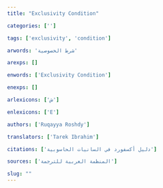 ```yaml
---
title: "Exclusivity Condition"

categories: ['']

tags: ['exclusivity', 'condition']

arwords: 'شرط الخصوصية'

arexps: []

enwords: ['Exclusivity Condition']

enexps: []

arlexicons: ['ش']

enlexicons: ['E']

authors: ['Ruqayya Roshdy']

translators: ['Tarek Ibrahim']

citations: ['دليل أكسفورد في السانيات الحاسوبية']

sources: ['المنظمة العربية للترجمة']

slug: ""
---
```

